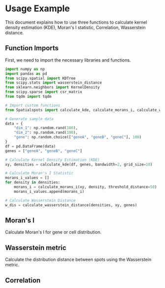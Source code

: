 # Usage Example

This document explains how to use three functions to calculate kernel density estimation (KDE), Moran's I statistic, Correlation, Wasserstein distance.

## Function Imports

First, we need to import the necessary libraries and functions.

```python
import numpy as np
import pandas as pd
from scipy.spatial import KDTree
from scipy.stats import wasserstein_distance
from sklearn.neighbors import KernelDensity
from scipy.sparse import csr_matrix
from tqdm import tqdm

# Import custom functions
from Spatialspots import calculate_kde, calculate_morans_i, calculate_wasserstein_distance

# Generate sample data
data = {
    "dim_1": np.random.rand(100),
    "dim_2": np.random.rand(100),
    "gene": np.random.choice(["geneA", "geneB", "geneC"], 100)
}
df = pd.DataFrame(data)
genes = ["geneA", "geneB", "geneC"]

# Calculate Kernel Density Estimation (KDE)
xy, densities = calculate_kde(df, genes, bandwidth=2, grid_size=10)

# Calculate Moran's I Statistic
morans_i_values = []
for density in densities:
    morans_i = calculate_morans_i(xy, density, threshold_distance=50)
    morans_i_values.append(morans_i)

# Calculate Wasserstein Distance
w_dis = calculate_wasserstein_distance(densities, xy, genes)

```

## Moran's I
Calculate Moran's I for gene or cell distribution.

## Wasserstein metric
Calculate the distribution distance between spots using the Wasserstein metric.

## Correlation
